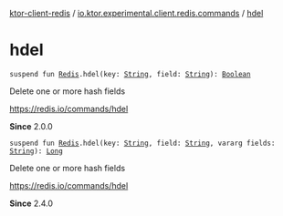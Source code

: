 [ktor-client-redis](../index.md) / [io.ktor.experimental.client.redis.commands](index.md) / [hdel](./hdel.md)

# hdel

`suspend fun `[`Redis`](../io.ktor.experimental.client.redis/-redis/index.md)`.hdel(key: `[`String`](https://kotlinlang.org/api/latest/jvm/stdlib/kotlin/-string/index.html)`, field: `[`String`](https://kotlinlang.org/api/latest/jvm/stdlib/kotlin/-string/index.html)`): `[`Boolean`](https://kotlinlang.org/api/latest/jvm/stdlib/kotlin/-boolean/index.html)

Delete one or more hash fields

https://redis.io/commands/hdel

**Since**
2.0.0

`suspend fun `[`Redis`](../io.ktor.experimental.client.redis/-redis/index.md)`.hdel(key: `[`String`](https://kotlinlang.org/api/latest/jvm/stdlib/kotlin/-string/index.html)`, field: `[`String`](https://kotlinlang.org/api/latest/jvm/stdlib/kotlin/-string/index.html)`, vararg fields: `[`String`](https://kotlinlang.org/api/latest/jvm/stdlib/kotlin/-string/index.html)`): `[`Long`](https://kotlinlang.org/api/latest/jvm/stdlib/kotlin/-long/index.html)

Delete one or more hash fields

https://redis.io/commands/hdel

**Since**
2.4.0

